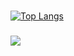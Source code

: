 ###
[![Top Langs](https://github-readme-stats.vercel.app/api/top-langs/?username=Danny213123&&size_weight=0.5&count_weight=0.5&langs_count=20)](https://github.com/Danny213123/github-readme-stats)

###
![](https://komarev.com/ghpvc/?username=Danny213123)
